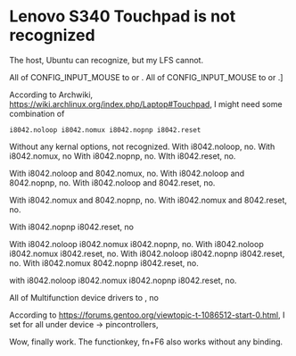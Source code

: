 # Lenovo S340 Touchpad is not recognized

The host, Ubuntu can recognize, but my LFS cannot.

All of CONFIG_INPUT_MOUSE to <m> or <y>.
All of CONFIG_INPUT_MOUSE to <m> or <y>.]

According to Archwiki, https://wiki.archlinux.org/index.php/Laptop#Touchpad, I might need
some combination of 

```
i8042.noloop i8042.nomux i8042.nopnp i8042.reset
```

Without any kernal options, not recognized. 
With i8042.noloop, no.
With i8042.nomux, no
With i8042.nopnp, no.
WIth i8042.reset, no.

With i8042.noloop and 8042.nomux, no.
With i8042.noloop and 8042.nopnp, no.
With i8042.noloop and 8042.reset, no.

With i8042.nomux and 8042.nopnp, no.
With i8042.nomux and 8042.reset, no.

With i8042.nopnp i8042.reset, no

With i8042.noloop i8042.nomux i8042.nopnp, no.
With i8042.noloop i8042.nomux i8042.reset, no.
With i8042.noloop i8042.nopnp i8042.reset, no.
With i8042.nomux 8042.nopnp i8042.reset, no.

with i8042.noloop i8042.nomux i8042.nopnp i8042.reset, no.

All of Multifunction device drivers to <m>, no

According to https://forums.gentoo.org/viewtopic-t-1086512-start-0.html, I set <M> for all
under device -> pincontrollers,

Wow, finally work. The functionkey, fn+F6 also works without any binding.

<!-- vim: set tw=90 filetype=markdown : -->

